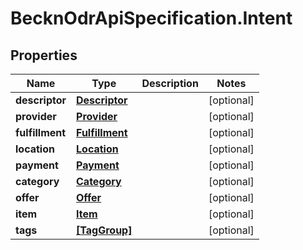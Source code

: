 # BecknOdrApiSpecification.Intent

## Properties

Name | Type | Description | Notes
------------ | ------------- | ------------- | -------------
**descriptor** | [**Descriptor**](Descriptor.md) |  | [optional] 
**provider** | [**Provider**](Provider.md) |  | [optional] 
**fulfillment** | [**Fulfillment**](Fulfillment.md) |  | [optional] 
**location** | [**Location**](Location.md) |  | [optional] 
**payment** | [**Payment**](Payment.md) |  | [optional] 
**category** | [**Category**](Category.md) |  | [optional] 
**offer** | [**Offer**](Offer.md) |  | [optional] 
**item** | [**Item**](Item.md) |  | [optional] 
**tags** | [**[TagGroup]**](TagGroup.md) |  | [optional] 



